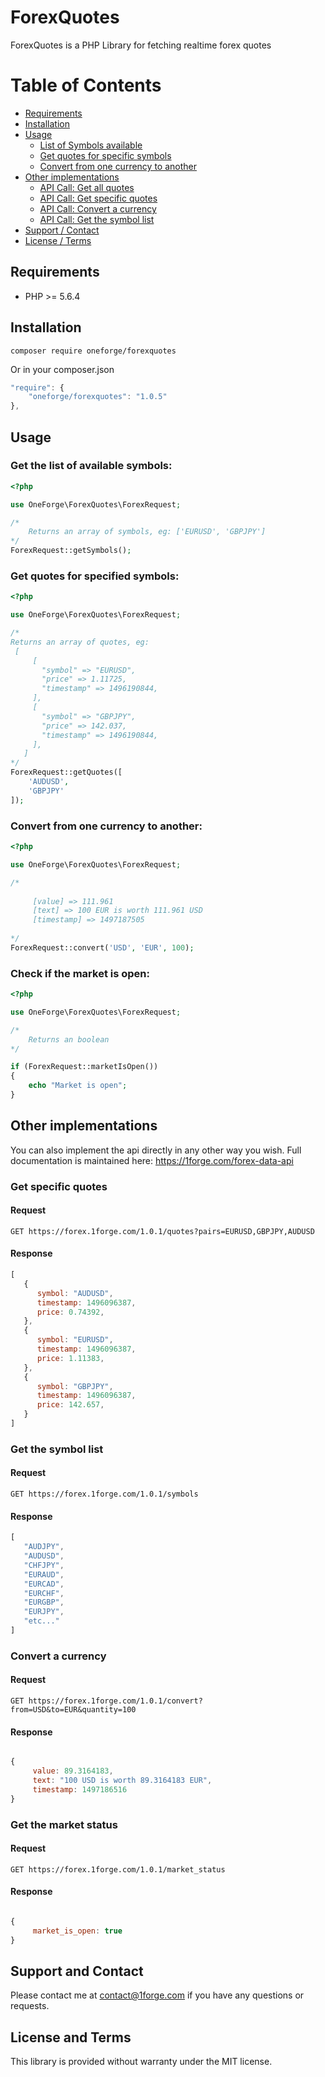 # ForexQuotes

ForexQuotes is a PHP Library for fetching realtime forex quotes

# Table of Contents

- [Requirements](#requirements)
- [Installation](#installation)
- [Usage](#usage)
    - [List of Symbols available](#get-the-list-of-available-symbols)
    - [Get quotes for specific symbols](#get-quotes-for-specified-symbols)
    - [Convert from one currency to another](#convert-from-one-currency-to-another)
- [Other implementations](#other-implementations)
    - [API Call: Get all quotes](#get-all-quotes)
    - [API Call: Get specific quotes](#get-specific-quotes)
    - [API Call: Convert a currency](#convert-a-currency)
    - [API Call: Get the symbol list](#get-the-symbol-list)
- [Support / Contact](#support-and-contact)
- [License / Terms](#license-and-terms)

## Requirements
* PHP >= 5.6.4


## Installation
```
composer require oneforge/forexquotes
```
Or in your composer.json
```javascript
"require": {
    "oneforge/forexquotes": "1.0.5"
},
```
## Usage

### Get the list of available symbols:

```php
<?php

use OneForge\ForexQuotes\ForexRequest;

/*
    Returns an array of symbols, eg: ['EURUSD', 'GBPJPY']
*/
ForexRequest::getSymbols(); 
```
### Get quotes for specified symbols:
```php
<?php

use OneForge\ForexQuotes\ForexRequest;

/* 
Returns an array of quotes, eg: 
 [
     [
       "symbol" => "EURUSD",
       "price" => 1.11725,
       "timestamp" => 1496190844,
     ],
     [
       "symbol" => "GBPJPY",
       "price" => 142.037,
       "timestamp" => 1496190844,
     ],
   ]
*/   
ForexRequest::getQuotes([
    'AUDUSD',
    'GBPJPY'
]);
```




### Convert from one currency to another:
```php
<?php

use OneForge\ForexQuotes\ForexRequest;

/* 
 
     [value] => 111.961
     [text] => 100 EUR is worth 111.961 USD
     [timestamp] => 1497187505
 
*/   
ForexRequest::convert('USD', 'EUR', 100);
```



### Check if the market is open:
```php
<?php

use OneForge\ForexQuotes\ForexRequest;

/* 
    Returns an boolean
*/   

if (ForexRequest::marketIsOpen())
{
    echo "Market is open";    
}
```


## Other implementations
You can also implement the api directly in any other way you wish. Full documentation is maintained here: <a href="https://1forge.com/forex-data-api">https://1forge.com/forex-data-api</a>

### Get specific quotes
#### Request
```
GET https://forex.1forge.com/1.0.1/quotes?pairs=EURUSD,GBPJPY,AUDUSD
```

#### Response
```javascript
[
   {
      symbol: "AUDUSD",
      timestamp: 1496096387,
      price: 0.74392,
   },
   {
      symbol: "EURUSD",
      timestamp: 1496096387,
      price: 1.11383,
   },
   {
      symbol: "GBPJPY",
      timestamp: 1496096387,
      price: 142.657,
   }
]
```


### Get the symbol list
#### Request
```
GET https://forex.1forge.com/1.0.1/symbols
```

#### Response
```javascript
[
   "AUDJPY",
   "AUDUSD",
   "CHFJPY",
   "EURAUD",
   "EURCAD",
   "EURCHF",
   "EURGBP",
   "EURJPY",
   "etc..." 
]
```


### Convert a currency
#### Request
```
GET https://forex.1forge.com/1.0.1/convert?from=USD&to=EUR&quantity=100
```

#### Response
```javascript

{
     value: 89.3164183,
     text: "100 USD is worth 89.3164183 EUR",
     timestamp: 1497186516
}

```

### Get the market status
#### Request
```
GET https://forex.1forge.com/1.0.1/market_status
```

#### Response
```javascript

{
     market_is_open: true
}

```

## Support and Contact
Please contact me at contact@1forge.com if you have any questions or requests.

## License and Terms 
This library is provided without warranty under the MIT license.
